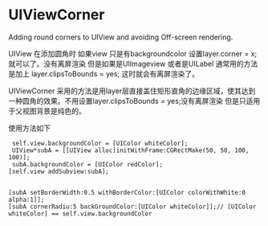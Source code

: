 # UIViewCorner
Adding round corners to UIView  and avoiding Off-screen rendering.

UIView 在添加圆角时 如果view 只是有backgroundcolor 设置layer.corner = x;  就可以了。没有离屏渲染
但是如果是UIImageview 或者是UILabel 通常用的方法是加上   layer.clipsToBounds = yes;   这时就会有离屏渲染了。



UIViewCorner 采用的方法是用layer层直接盖住矩形直角的边缘区域，使其达到一种圆角的效果。不用设置layer.clipsToBounds = yes;没有离屏渲染
但是只适用于父视图背景是纯色的。

使用方法如下

     self.view.backgroundColor = [UIColor whiteColor];
     UIView*subA = [[UIView alloc]initWithFrame:CGRectMake(50, 50, 100, 100)];
     subA.backgroundColor = [UIColor redColor];
    [self.view addSubview:subA];
    

    [subA setBorderWidth:0.5 withBorderColor:[UIColor colorWithWhite:0 alpha:1]];
    [subA cornerRadiu:5 backGroundColor:[UIColor whiteColor]];// [UIColor whiteColor] == self.view.backgroundColor
